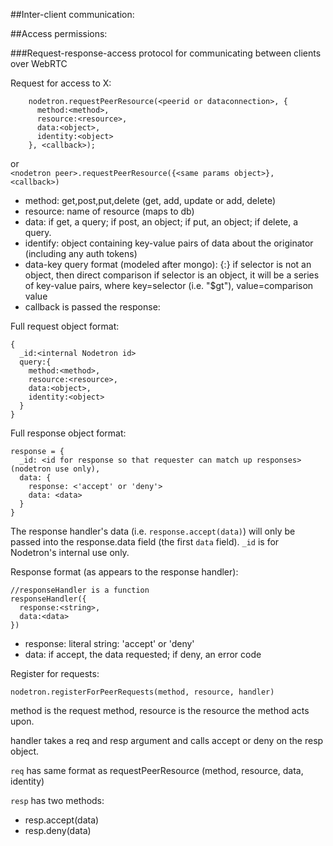##Inter-client communication:

##Access permissions:


###Request-response-access protocol for communicating between clients over WebRTC

Request for access to X:
```
    nodetron.requestPeerResource(<peerid or dataconnection>, {
      method:<method>,
      resource:<resource>,
      data:<object>,
      identity:<object>
    }, <callback>);
```  
or  
`<nodetron peer>.requestPeerResource({<same params object>}, <callback>)`

* method: get,post,put,delete (get, add, update or add, delete)
* resource: name of resource (maps to db)
* data: if get, a query; if post, an object; if put, an object; if delete, a query.
* identify: object containing key-value pairs of data about the originator (including any auth tokens)
* data-key query format (modeled after mongo): {<key>:<selectors>}
    if selector is not an object, then direct comparison
    if selector is an object, it will be a series of key-value pairs, where key=selector (i.e. "$gt"), value=comparison value
* callback is passed the response:

Full request object format:


    {
      _id:<internal Nodetron id>
      query:{
        method:<method>,
        resource:<resource>,
        data:<object>,
        identity:<object>
      }
    }




Full response object format:

    response = {
      _id: <id for response so that requester can match up responses> (nodetron use only),
      data: {
        response: <'accept' or 'deny'>
        data: <data>
      }
    }

The response handler's data (i.e. `response.accept(data)`) will only be passed into the response.data field (the first `data` field). `_id` is for Nodetron's internal use only.

Response format (as appears to the response handler):

    //responseHandler is a function
    responseHandler({
      response:<string>,
      data:<data>
    })

* response: literal string: 'accept' or 'deny'
* data: if accept, the data requested; if deny, an error code

Register for requests:

`nodetron.registerForPeerRequests(method, resource, handler)`

method is the request method, resource is the resource the method acts upon.

handler takes a req and resp argument and calls accept or deny on the resp object.

`req` has same format as requestPeerResource (method, resource, data, identity)

`resp` has two methods:  
* resp.accept(data)
* resp.deny(data)
